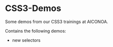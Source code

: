 CSS3-Demos
===========

Some demos from our CSS3 trainings at AICONOA.

Contains the following demos:
* new selectors
